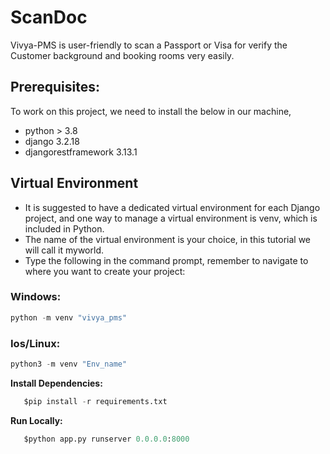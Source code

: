 # **ScanDoc**
Vivya-PMS is user-friendly to scan a Passport or Visa for verify the Customer background and booking rooms very easily.

## **Prerequisites:**
To work on this project, we need to install the below in our machine, 
- python > 3.8
- django 3.2.18
- djangorestframework 3.13.1

## **Virtual Environment**
-	It is suggested to have a dedicated virtual environment for each Django project, and one way to manage a virtual environment is venv, which is included in Python.
-	The name of the virtual environment is your choice, in this tutorial we will call it myworld.
-	Type the following in the command prompt, remember to navigate to where you want to create your project:

  ### Windows:
  ```python
  python -m venv "vivya_pms"
  ```

  ### Ios/Linux:
  ```python
  python3 -m venv "Env_name"
  ```

  **Install Dependencies:**
  
 ```python
    $pip install -r requirements.txt
 ```

  **Run Locally:**
  
 ```python
    $python app.py runserver 0.0.0.0:8000
 ```
